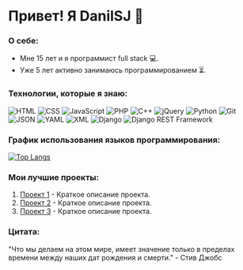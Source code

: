 # Привет! Я DanilSJ 👋

### О себе:
- Мне 15 лет и я программист full stack 💻.
- Уже 5 лет активно занимаюсь программированием ⏳.

### Технологии, которые я знаю:
![HTML](https://img.shields.io/badge/-HTML-ff5733?style=flat-square&logo=html5&logoColor=white)
![CSS](https://img.shields.io/badge/-CSS-2965f1?style=flat-square&logo=css3&logoColor=white)
![JavaScript](https://img.shields.io/badge/-JavaScript-f7df1e?style=flat-square&logo=javascript&logoColor=black)
![PHP](https://img.shields.io/badge/-PHP-777bb4?style=flat-square&logo=php&logoColor=white)
![C++](https://img.shields.io/badge/-C++-00599c?style=flat-square&logo=c%2B%2B&logoColor=white)
![jQuery](https://img.shields.io/badge/-jQuery-0769ad?style=flat-square&logo=jquery&logoColor=white)
![Python](https://img.shields.io/badge/-Python-3776ab?style=flat-square&logo=python&logoColor=white)
![Git](https://img.shields.io/badge/-Git-f05032?style=flat-square&logo=git&logoColor=white)
![JSON](https://img.shields.io/badge/-JSON-000000?style=flat-square&logo=json&logoColor=white)
![YAML](https://img.shields.io/badge/-YAML-000000?style=flat-square&logo=yaml&logoColor=white)
![XML](https://img.shields.io/badge/-XML-6b778d?style=flat-square&logo=xml&logoColor=white)
![Django](https://img.shields.io/badge/-Django-092e20?style=flat-square&logo=django&logoColor=white)
![Django REST Framework](https://img.shields.io/badge/-Django_REST_Framework-092e20?style=flat-square&logo=django&logoColor=white)

### График использования языков программирования:
[![Top Langs](https://github-readme-stats.vercel.app/api/top-langs/?username=DanilSJ&layout=compact)](https://github.com/DanilSJ/github-readme-stats)

### Мои лучшие проекты:
1. [Проект 1](ссылка_на_проект) - Краткое описание проекта.
2. [Проект 2](ссылка_на_проект) - Краткое описание проекта.
3. [Проект 3](ссылка_на_проект) - Краткое описание проекта.

### Цитата:
"Что мы делаем на этом мире, имеет значение только в пределах времени между наших дат рождения и смерти." - Стив Джобс
